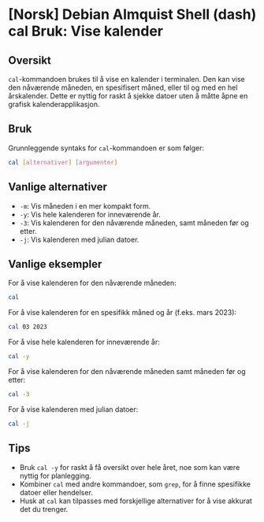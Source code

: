 # [Norsk] Debian Almquist Shell (dash) cal Bruk: Vise kalender

## Oversikt
`cal`-kommandoen brukes til å vise en kalender i terminalen. Den kan vise den nåværende måneden, en spesifisert måned, eller til og med en hel årskalender. Dette er nyttig for raskt å sjekke datoer uten å måtte åpne en grafisk kalenderapplikasjon.

## Bruk
Grunnleggende syntaks for `cal`-kommandoen er som følger:

```bash
cal [alternativer] [argumenter]
```

## Vanlige alternativer
- `-m`: Vis måneden i en mer kompakt form.
- `-y`: Vis hele kalenderen for inneværende år.
- `-3`: Vis kalenderen for den nåværende måneden, samt måneden før og etter.
- `-j`: Vis kalenderen med julian datoer.

## Vanlige eksempler
For å vise kalenderen for den nåværende måneden:

```bash
cal
```

For å vise kalenderen for en spesifikk måned og år (f.eks. mars 2023):

```bash
cal 03 2023
```

For å vise hele kalenderen for inneværende år:

```bash
cal -y
```

For å vise kalenderen for den nåværende måneden samt måneden før og etter:

```bash
cal -3
```

For å vise kalenderen med julian datoer:

```bash
cal -j
```

## Tips
- Bruk `cal -y` for raskt å få oversikt over hele året, noe som kan være nyttig for planlegging.
- Kombiner `cal` med andre kommandoer, som `grep`, for å finne spesifikke datoer eller hendelser.
- Husk at `cal` kan tilpasses med forskjellige alternativer for å vise akkurat det du trenger.